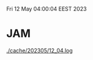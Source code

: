 Fri 12 May 04:00:04 EEST 2023
# JAM
<a href='./cache/202305/12_04.log'>./cache/202305/12_04.log</a>
